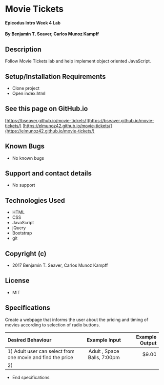 # Movie Tickets

#### Epicodus Intro Week 4 Lab

#### By Benjamin T. Seaver, Carlos Munoz Kampff

## Description

Follow Movie Tickets lab and help implement object oriented JavaScript.

## Setup/Installation Requirements
* Clone project
* Open index.html

## See this page on GitHub.io
[https://bseaver.github.io/movie-tickets/](https://bseaver.github.io/movie-tickets/)
[https://elmunoz42.github.io/movie-tickets/](https://elmunoz42.github.io/movie-tickets/)

## Known Bugs
* No known bugs

## Support and contact details
* No support

## Technologies Used
* HTML
* CSS
* JavaScript
* jQuery
* Bootstrap
* git

## Copyright (c)
* 2017 Benjamin T. Seaver, Carlos Munoz Kampff

## License
* MIT

## Specifications
  Create a webpage that informs the user about the pricing and timing of movies according to selection of radio buttons.

|Desired Behaviour | Example Input | Example Output |
|:-----------------|:-------------:|---------------:|
|1) Adult user can select from one movie and find the price| Adult , Space Balls, 7:00pm| $9.00|
|2) 



* End specifications
